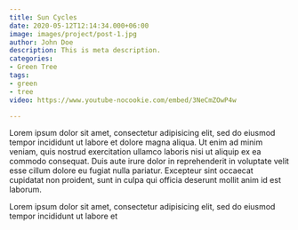 ```yaml
---
title: Sun Cycles
date: 2020-05-12T12:14:34.000+06:00
image: images/project/post-1.jpg
author: John Doe
description: This is meta description.
categories:
- Green Tree
tags:
- green
- tree
video: https://www.youtube-nocookie.com/embed/3NeCmZOwP4w

---
```

Lorem ipsum dolor sit amet, consectetur adipisicing elit, sed do eiusmod tempor incididunt ut labore
et dolore magna aliqua. Ut enim ad minim veniam, quis nostrud exercitation ullamco laboris nisi ut aliquip
ex ea commodo consequat. Duis aute irure dolor in reprehenderit in voluptate velit esse cillum dolore eu
fugiat nulla pariatur. Excepteur sint occaecat cupidatat non proident, sunt in culpa qui officia deserunt
mollit anim id est laborum.

Lorem ipsum dolor sit amet, consectetur adipisicing elit, sed do eiusmod tempor incididunt ut labore et